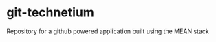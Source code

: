 git-technetium
==============

Repository for a github powered application built using the MEAN stack
